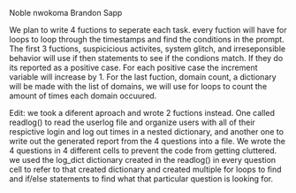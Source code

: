 Noble nwokoma
Brandon Sapp




We plan to write 4 fuctions to seperate each task. every fuction will have for loops to loop through the timestamps 
and find the conditions in the prompt. The first 3 fuctions, suspicicious activites, system glitch, and irreseponsible behavior will use 
if then statements to see if the condions match. If they do its reported as a positive case. For each positive case the increment variable will increase by 1. For the last fuction, domain count, a dictionary will be made with the list of domains, we will use for loops to count the amount of times each domain occuured.  



Edit: we took a diferent aproach and wrote 2 fuctions instead. One called readlog() to read the userlog file and organize users with all of their respictive login and log out times in a nested dictionary, and another one to write out the generated report from the 4 questions into a file. We wrote the 4 questions in 4 different cells to prevent the code from getting cluttered. we used the log_dict dictionary created in the readlog() in every question cell to refer to that created dictionary and created multiple for loops to find  and if/else statements  to find what that particular question is looking for. 
